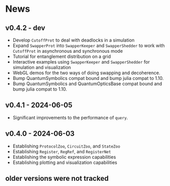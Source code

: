 # News


## v0.4.2 - dev

- Develop `CutoffProt` to deal with deadlocks in a simulation
- Expand `SwapperProt` into `SwapperKeeper` and `SwapperShedder` to work with `CutoffProt` in asynchronous and synchronous mode
- Tutorial for entanglement distribution on a grid
- Interactive examples using `SwapperKeeper` and `SwapperShedder` for simulation and visualization
- WebGL demos for the two ways of doing swapping and decoherence.
- Bump QuantumSymbolics compat bound and bump julia compat to 1.10.
- Bump QuantumSymbolics and QuantumOpticsBase compat bound and bump julia compat to 1.10.

## v0.4.1 - 2024-06-05

- Significant improvements to the performance of `query`.

## v0.4.0 - 2024-06-03

- Establishing `ProtocolZoo`, `CircuitZoo`, and `StateZoo`
- Establishing `Register`, `RegRef`, and `RegisterNet`
- Establishing the symbolic expression capabilities
- Establishing plotting and visualization capabilities

## older versions were not tracked